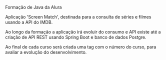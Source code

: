 Formação de Java da Alura

Aplicação 'Screen Match', destinada para a consulta de séries e filmes usando a API do IMDB.

Ao longo da formação a aplicação irá evoluir do consumo e API existe até a criação de API REST usando Spring Boot e banco de dados Postgre.

Ao final de cada curso será criada uma tag com o número do curso, para avaliar a evolução do desenvolvimento.
